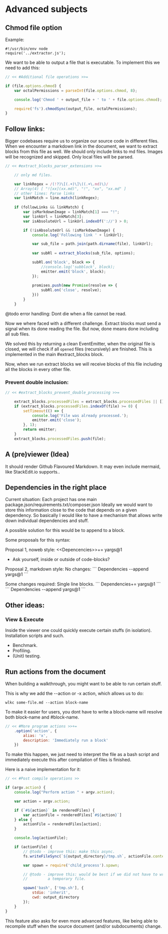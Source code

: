 # Advanced subjects

## Chmod file option

Example: 
```shell << bin/wlkc >> --chmod 0755
#!/usr/bin/env node 
require('../extractor.js');
```

We want to be able to output a file that is executable. To implement this
we need to add this:

```js \
// << #Additional file operations >>=

if (file.options.chmod) {
    var octalPermissions = parseInt(file.options.chmod, 8);

    console.log('Chmod ' + output_file + ' to ' + file.options.chmod);

    require('fs').chmodSync(output_file, octalPermissions);
}
```

## Follow links:

Bigger codebases require us to organize our source code in different files.
When we encounter a markdown link in the document, we want to extract blocks
from this file as well. We should only include links to md files. Images
will be recognized and skipped. Only local files will be parsed.

```js \
// << #extract_blocks_parser_extensions >>=

    // only md files.

    var linkRegex = /(!?)\[(.+)\]\((.+\.md)\)/
    // Array(4) [ "![xx](xx.md)", "!", "xx", "xx.md" ]
    // other lines: Parse links
    var linkMatch = line.match(linkRegex);
    
    if (followLinks && linkMatch) {
        var isMarkdownImage = linkMatch[1] === "!";
        var linkUrl = linkMatch[3];
        var isAbsoluteUrl = linkUrl.indexOf('://') > 0;

        if (!isAbsoluteUrl && !isMarkdownImage) {
            console.log('Following link ' + linkUrl);

            var sub_file = path.join(path.dirname(file), linkUrl);
            
            var subRl = extract_blocks(sub_file, options);

            subRl.on('block', block => {
                //console.log('subblock', block);
                emitter.emit('block', block);
            });
            
            promises.push(new Promise(resolve => {
                subRl.on('close', resolve);    
            }))
        }
    }
```

@todo error handling: Dont die when a file cannot be read. 

Now we where faced with a different challenge. Extract blocks must send
a signal when its done reading the file. But now, done means done including
all sub files. 

We solved this by returning a clean EventEmitter, when the original file is closed,
we will check if all `opened` files (recursively) are finished. This is implemented
in the main #extract_blocks block.

Now, when we run extract blocks we will receive blocks of this file including
all the blocks in every other file. 

### Prevent double inclusion:
```js \
// << #extract_blocks_prevent_double_processing >>=

    extract_blocks.processedFiles = extract_blocks.processedFiles || [];
    if (extract_blocks.processedFiles.indexOf(file) >= 0) {
        setTimeout(() => {
            console.log('File was already processed.');
            emitter.emit('close');  
        }, 1);
        return emitter;        
    }
    extract_blocks.processedFiles.push(file);
```

## A (pre)viewer (Idea)

It should render Github Flavoured Markdown. It may even include mermaid, like StackEdit.io supports..

## Dependencies in the right place

Current situation: Each project has one main package.json/requirements.txt/composer.json
Ideally we would want to store this information close to the code that depends on a given
dependency. So basically I would like to have a mechanism that allows write down individual
dependencies and stuff.

A possible solution for this would be to append
to a block.

Some proposals for this syntax:

Proposal 1, noweb style:
\<\<Depencencies\>\>+= yargs@1
- Ask yourself, inside or outside of code-blocks?

Proposal 2, markdown style:
No changes:
\`\`\` Dependencies --append
yargs@1
\`\`\`

Some changes required:
Single line blocks.
\`\`\` Dependencies+= yargs@1 \`\`\`
\`\`\` Dependencies --append yargs@1 \`\`\`

## Other ideas: 

### View & Execute 
Inside the viewer one could quickly execute certain stuffs (in isolation).
Installation scripts and such.

- Benchmark.
- Profiling.
- (Unit) testing.


## Run actions from the document
When building a walkthrough, you might want to be able 
to run certain stuff.

This is why we add the --action or -x action, which allows us to do:

`wlkc some-file.md --action block-name`

To make it easier for users, you dont have to write a block-name will resolve
both block-name and #block-name.

```js \
// << #More program actions >>+=
    .option('action', {
        alias: 'x',
        description: 'Immediately run a block'
    })
```

To make this happen, we just need to interpret 
the file as a bash script and immediately execute this
after compilation of files is finished.


Here is a naive implementation for it:

```js \
// << #Post compile operations >>

if (argv.action) {
    console.log("Perform action " + argv.action);

    var action = argv.action;

    if (`#${action}` in renderedFiles) {
        var actionFile = renderedFiles[`#${action}`]
    } else {
        actionFile = renderedFiles[action];
    }

    console.log(actionFile);

    if (actionFile) {
        // @todo - improve this: make this async.
        fs.writeFileSync(`${output_directory}/tmp.sh`, actionFile.content);

        var spawn = require('child_process').spawn;

        // @todo - improve this: would be best if we did not have to write 
        //         a temporary file. 

        spawn('bash', ['tmp.sh'], {
            stdio: 'inherit',
            cwd: output_directory
        });
    }
}
```

This feature also asks for even more advanced features, like being able
to recompile stuff when the source document (and/or subdocuments) change.
